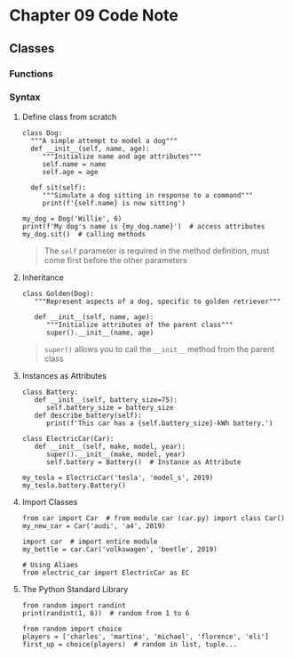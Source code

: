 # Chapter 09 Code Note
## Classes
### Functions
### Syntax
1. Define class from scratch
    ```
   class Dog:
      """A simple attempt to model a dog"""
      def __init__(self, name, age):
         """Initialize name and age attributes"""
         self.name = name
         self.age = age
   
      def sit(self):
         """Simulate a dog sitting in response to a command"""
         print(f'{self.name} is now sitting')
   
   my_dog = Dog('Willie', 6)
   print(f'My dog's name is {my_dog.name}')  # access attributes
   my_dog.sit()  # calling methods
   ```
   > The `self` parameter is required in the method definition, must come first before the other parameters

2. Inheritance
   ```
   class Golden(Dog):
      """Represent aspects of a dog, specific to golden retriever"""
   
      def __init__(self, name, age):
         """Initialize attributes of the parent class"""
         super().__init__(name, age)
   ```
   > `super()` allows you to call the `__init__` method from the parent class

3. Instances as Attributes
   ```
   class Battery:
      def __init__(self, battery_size=75):
         self.battery_size = battery_size
      def describe_battery(self):
         print(f'This car has a {self.battery_size}-kWh battery.')
   
   class ElectricCar(Car):
      def __init__(self, make, model, year):
         super().__init__(make, model, year)
         self.battery = Battery()  # Instance as Attribute
   
   my_tesla = ElectricCar('tesla', 'model_s', 2019)
   my_tesla.battery.Battery()
   ```

4. Import Classes
   ```
   from car import Car  # from module car (car.py) import class Car()
   my_new_car = Car('audi', 'a4', 2019)
   
   import car  # import entire module
   my_bettle = car.Car('volkswagen', 'beetle', 2019)
   
   # Using Aliaes
   from electric_car import ElectricCar as EC
   ```
   
5. The Python Standard Library
   ```
   from random import randint
   print(randint(1, 6))  # random from 1 to 6
   
   from random import choice
   players = ['charles', 'martina', 'michael', 'florence', 'eli']
   first_up = choice(players)  # random in list, tuple...
   ```